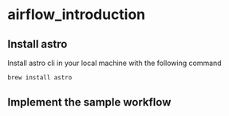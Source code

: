 # airflow_introduction
## Install astro
Install astro cli in your local machine with the following command
```bash
brew install astro
```
## Implement the sample workflow

